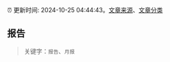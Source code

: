 :alarm_clock: 更新时间: 2024-10-25 04:44:43。[文章来源](/README.md)、[文章分类](/TAGS.md)

## 报告


> 关键字：`报告`、`月报`



